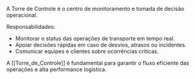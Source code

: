 A Torre de Controle é o centro de monitoramento e tomada de decisão operacional.

Responsabilidades:
- Monitorar o status das operações de transporte em tempo real.
- Apoiar decisões rápidas em caso de desvios, atrasos ou incidentes.
- Comunicar equipes e clientes sobre ocorrências críticas.

A [[Torre_de_Controle]] é fundamental para garantir o fluxo eficiente das operações e alta performance logística.
